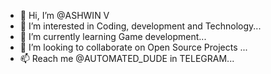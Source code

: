 - 👋 Hi, I’m @ASHWIN V
- 👀 I’m interested in Coding, development and Technology...
- 🌱 I’m currently learning Game development...
- 💞️ I’m looking to collaborate on Open Source Projects ...
- 📫 Reach me @AUTOMATED_DUDE in TELEGRAM...

<!---
ASHWINV/ASHWINV is a ✨ special ✨ repository because its `README.md` (this file) appears on your GitHub profile.
You can click the Preview link to take a look at your changes.
--->
